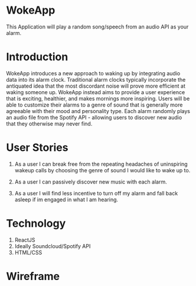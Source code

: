 # WokeApp

This Application will play a random song/speech from an audio API as your alarm.

# Introduction

WokeApp introduces a new approach to waking up by integrating audio data into its alarm clock. Traditional alarm clocks typically incorporate the antiquated idea that the most discordant noise will prove more efficient at waking someone up. WokeApp instead aims to provide a user experience that is exciting, healthier, and makes mornings more inspiring. Users will be able to customize their alarms to a genre of sound that is generally more agreeable with their mood and personality type. Each alarm randomly plays an audio file from the Spotify API - allowing users to discover new audio that they otherwise may never find.

# User Stories

1) As a user I can break free from the repeating headaches of 
uninspiring wakeup calls by choosing the genre of sound I would like to wake up to.

2) As a user I can passively discover new music with each alarm.

3) As a user I will find less incentive to turn off my alarm and fall back asleep if im engaged in what I am hearing.

# Technology

1) ReactJS
2) Ideally Soundcloud/Spotify API
3) HTML/CSS
	
# Wireframe
[]()
[]()
[]()